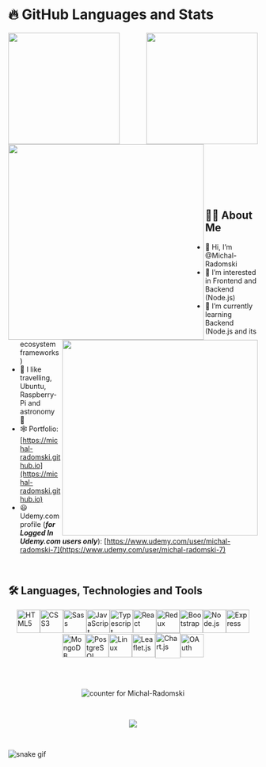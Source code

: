 # :fire: GitHub Languages and Stats

<a href="https://github.com/Michal-Radomski?tab=repositories">
  <img align="left" style="height: 225px" src="https://github-readme-stats.vercel.app/api/top-langs/?username=Michal-Radomski&layout=compact&langs_count=12&theme=buefy&exclude_repo=Udemy_Frontend_Courses" />
</a>
<a href="https://github.com/Michal-Radomski?tab=repositories">
  <img align="right" style="height: 225px" src="https://github-readme-stats.vercel.app/api/?username=Michal-Radomski&count_private=true&theme=buefy&showicons=true&hide_rank=true" />
</a>

</br></br></br></br></br></br></br></br></br></br></br>

<a href="https://github.com/Michal-Radomski/MERN_with_Stripe_and_Sendgrid">
  <img align="left" width="395" src="https://github-readme-stats.vercel.app/api/pin/?username=Michal-Radomski&repo=MERN_with_Stripe_and_Sendgrid"/>
</a>
<a href="https://github.com/Michal-Radomski/PERN_Stack_App">
  <img align="right" width="395" src="https://github-readme-stats.vercel.app/api/pin/?username=Michal-Radomski&repo=PERN_Stack_App"/>
</a>

</br></br></br></br></br></br></br>

## :man_technologist: About Me

- :wave: Hi, I’m @Michal-Radomski
- 👀 I’m interested in Frontend and Backend (Node.js)
- :brain: I’m currently learning Backend (Node.js and its ecosystem frameworks)
- :milky_way: I like travelling, Ubuntu, Raspberry-Pi and astronomy :telescope:
- :spider_web: Portfolio: [https://michal-radomski.github.io](https://michal-radomski.github.io)
- 😃 Udemy.com profile (**_for Logged In Udemy.com users only_**):
  [https://www.udemy.com/user/michal-radomski-7](https://www.udemy.com/user/michal-radomski-7)

</br>

## :hammer_and_wrench: Languages, Technologies and Tools

<div style="display: flex; flex-direction: row; flex-wrap: wrap; justify-content: center; align-items: center; align-content:center, gap: 5px">
<a href="https://www.w3.org/TR/html5/" title="HTML5"><img src="https://github.com/get-icon/geticon/raw/master/icons/html-5.svg" alt="HTML5" width="47px" height="47px"></a>
<a href="https://www.w3.org/TR/CSS/" title="CSS3"><img src="https://github.com/get-icon/geticon/raw/master/icons/css-3.svg" alt="CSS3" width="47px" height="47px"></a>
<a href="https://sass-lang.com/" title="Sass"><img src="https://github.com/get-icon/geticon/raw/master/icons/sass.svg" alt="Sass" width="47px" height="47px"></a>
<a href="https://developer.mozilla.org/en-US/docs/Web/JavaScript" title="JavaScript"><img src="https://github.com/get-icon/geticon/raw/master/icons/javascript.svg" alt="JavaScript" width="47px" height="47px"></a>
<a href="https://www.typescriptlang.org/" title="Typescript"><img src="https://github.com/get-icon/geticon/raw/master/icons/typescript-icon.svg" alt="Typescript" width="47px" height="47px"></a>
<a href="https://reactjs.org/" title="React"><img src="https://github.com/get-icon/geticon/raw/master/icons/react.svg" alt="React" width="47px" height="47px"></a>
<a href="https://redux.js.org/" title="Redux"><img src="https://github.com/get-icon/geticon/raw/master/icons/redux.svg" alt="Redux" width="47px" height="47px"></a>
<!-- <a href="https://jquery.com/" title="jQuery"><img src="https://github.com/get-icon/geticon/raw/master/icons/jquery-icon.svg" alt="jQuery" width="47px" height="47px"></a> -->
<!-- <a href="https://material-ui.com/" title="Material UI"><img src="https://github.com/get-icon/geticon/raw/master/icons/material-ui.svg" alt="Material UI" width="47px" height="47px"></a> -->
<a href="https://getbootstrap.com/" title="Bootstrap"><img src="https://github.com/get-icon/geticon/raw/master/icons/bootstrap.svg" alt="Bootstrap" width="47px" height="47px"></a>
<a href="https://nodejs.org/" title="Node.js"><img src="https://github.com/get-icon/geticon/raw/master/icons/nodejs-icon.svg" alt="Node.js" width="47px" height="47px"></a>
<a href="https://expressjs.com/" title="Express"><img src="https://github.com/get-icon/geticon/raw/master/icons/express.svg" alt="Express" width="47px" height="47px"></a>
<a href="https://www.mongodb.org/" title="MongoDB"><img src="https://github.com/get-icon/geticon/raw/master/icons/mongodb-icon.svg" alt="MongoDB" width="47px" height="47px"></a>
<!-- <a href="https://dev.mysql.com/" title="MySQL"><img src="https://github.com/get-icon/geticon/raw/master/icons/mysql.svg" alt="MySQL" width="47px" height="47px"></a> -->
<a href="https://www.postgresql.org/" title="PostgreSQL"><img src="https://github.com/get-icon/geticon/raw/master/icons/postgresql.svg" alt="PostgreSQL" width="47px" height="47px"></a>
<!-- <a href="https://www.firebase.com/" title="Firebase"><img src="https://github.com/get-icon/geticon/raw/master/icons/firebase.svg" alt="Firebase" width="47px" height="47px"></a> -->
<!-- <a href="https://www.gnu.org/software/bash/" title="Bash"><img src="https://github.com/get-icon/geticon/raw/master/icons/bash.svg" alt="Bash" width="47px" height="47px"></a> -->
<a href="https://www.linuxfoundation.org/" title="Linux"><img src="https://github.com/get-icon/geticon/raw/master/icons/linux-tux.svg" alt="Linux" width="47px" height="47px"></a>
<!-- <a href="https://www.raspberrypi.org/" title="Raspberry Pi"><img src="https://github.com/get-icon/geticon/raw/master/icons/raspberry-pi.svg" alt="Raspberry Pi" width="47px" height="47px"></a> -->
<!-- <a href="https://webpack.js.org/" title="webpack"><img src="https://github.com/get-icon/geticon/raw/master/icons/webpack.svg" alt="webpack" width="47px" height="47px"></a> -->
<!-- <a href="https://jestjs.io/" title="Jest"><img src="https://github.com/get-icon/geticon/raw/master/icons/jest.svg" alt="Jest" width="47px" height="47px"></a> -->
<!-- <a href="https://openlayers.org/" title="OpenLayers"><img src="https://github.com/get-icon/geticon/raw/master/icons/openlayers.svg" alt="OpenLayers" width="47px" height="47px"></a> -->
<a href="https://leafletjs.com/" title="Leaflet.js"><img src="https://github.com/get-icon/geticon/raw/master/icons/leafjet.svg" alt="Leaflet.js" width="47px" height="47px"></a>
<a href="https://www.chartjs.org/" title="Chart.js"><img src="https://www.chartjs.org/img/chartjs-logo.svg" alt="Chart.js" width="51px" height="51px"></a>
<a href="https://oauth.net/" title="OAuth"><img src="https://github.com/get-icon/geticon/raw/master/icons/oauth.svg" alt="OAuth" width="47px" height="47px"></a>
<!-- <a href="https://www.w3.org/Graphics/SVG/" title="SVG"><img src="https://github.com/get-icon/geticon/raw/master/icons/svg.svg" alt="SVG" width="47px" height="47px"></a> -->
</div>

</br></br>

<p align="center">
  <img src="https://komarev.com/ghpvc/?username=Michal-Radomski&color=blueviolet" alt="counter for Michal-Radomski" />
</p>

</br>

<p align="center">
  <a href="https://github.com/Michal-Radomski/Michal-Radomski">
    <img src="https://streak-stats.demolab.com?user=Michal-Radomski&theme=default&date_format=j%20M%5B%20Y%5D"/>
  </a>
</p>

</br>

<!-- ![Snake animation](https://github.com/Michal-Radomski/Michal-Radomski/blob/output/github-contribution-grid-snake.svg) -->

![snake gif](https://github.com/Michal-Radomski/Michal-Radomski/blob/output/github-contribution-grid-snake.gif)
